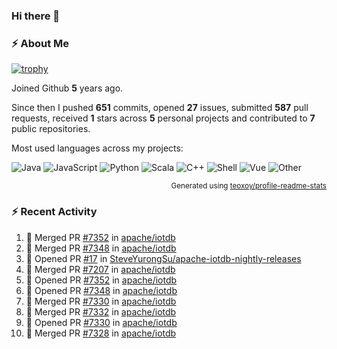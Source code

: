 ### Hi there 👋

### :zap: About Me

[![trophy](https://github-profile-trophy.vercel.app/?username=HTHou&theme=onedark)](https://github.com/ryo-ma/github-profile-trophy)
   
Joined Github **5** years ago.

Since then I pushed **651** commits, opened **27** issues, submitted **587** pull requests, received **1** stars across **5** personal projects and contributed to **7** public repositories.

Most used languages across my projects:

![Java](https://img.shields.io/static/v1?style=flat-square&label=%E2%A0%80&color=555&labelColor=%23b07219&message=Java%EF%B8%B194.4%25)
![JavaScript](https://img.shields.io/static/v1?style=flat-square&label=%E2%A0%80&color=555&labelColor=%23f1e05a&message=JavaScript%EF%B8%B11.4%25)
![Python](https://img.shields.io/static/v1?style=flat-square&label=%E2%A0%80&color=555&labelColor=%233572A5&message=Python%EF%B8%B10.7%25)
![Scala](https://img.shields.io/static/v1?style=flat-square&label=%E2%A0%80&color=555&labelColor=%23c22d40&message=Scala%EF%B8%B10.6%25)
![C++](https://img.shields.io/static/v1?style=flat-square&label=%E2%A0%80&color=555&labelColor=%23f34b7d&message=C%2B%2B%EF%B8%B10.6%25)
![Shell](https://img.shields.io/static/v1?style=flat-square&label=%E2%A0%80&color=555&labelColor=%2389e051&message=Shell%EF%B8%B10.4%25)
![Vue](https://img.shields.io/static/v1?style=flat-square&label=%E2%A0%80&color=555&labelColor=%2341b883&message=Vue%EF%B8%B10.3%25)
![Other](https://img.shields.io/static/v1?style=flat-square&label=%E2%A0%80&color=555&labelColor=%23ededed&message=Other%EF%B8%B11.2%25)

<p align="right"><sub>Generated using <a href="https://github.com/marketplace/actions/profile-readme-stats">teoxoy/profile-readme-stats</a></sub></p>


<!--![](https://github.com/HTHou/HTHou/blob/output/github-contribution-grid-snake.svg)-->

<!--![Haonan Hou's github stats](https://github-readme-stats.vercel.app/api?username=HTHou&count_private=true&show_icons=true&theme=onedark)-->

<!--![Haonan Hou's wakatime stats](https://github-readme-stats.vercel.app/api/wakatime?username=HTHou&layout=compact&theme=onedark)-->

<!--![Top Langs](https://github-readme-stats.vercel.app/api/top-langs/?username=HTHou&theme=onedark&layout=compact)-->

### :zap: Recent Activity
<!--START_SECTION:activity-->
1. 🎉 Merged PR [#7352](https://github.com/apache/iotdb/pull/7352) in [apache/iotdb](https://github.com/apache/iotdb)
2. 🎉 Merged PR [#7348](https://github.com/apache/iotdb/pull/7348) in [apache/iotdb](https://github.com/apache/iotdb)
3. 💪 Opened PR [#17](https://github.com/SteveYurongSu/apache-iotdb-nightly-releases/pull/17) in [SteveYurongSu/apache-iotdb-nightly-releases](https://github.com/SteveYurongSu/apache-iotdb-nightly-releases)
4. 🎉 Merged PR [#7207](https://github.com/apache/iotdb/pull/7207) in [apache/iotdb](https://github.com/apache/iotdb)
5. 💪 Opened PR [#7352](https://github.com/apache/iotdb/pull/7352) in [apache/iotdb](https://github.com/apache/iotdb)
6. 💪 Opened PR [#7348](https://github.com/apache/iotdb/pull/7348) in [apache/iotdb](https://github.com/apache/iotdb)
7. 🎉 Merged PR [#7330](https://github.com/apache/iotdb/pull/7330) in [apache/iotdb](https://github.com/apache/iotdb)
8. 🎉 Merged PR [#7332](https://github.com/apache/iotdb/pull/7332) in [apache/iotdb](https://github.com/apache/iotdb)
9. 💪 Opened PR [#7330](https://github.com/apache/iotdb/pull/7330) in [apache/iotdb](https://github.com/apache/iotdb)
10. 🎉 Merged PR [#7328](https://github.com/apache/iotdb/pull/7328) in [apache/iotdb](https://github.com/apache/iotdb)
<!--END_SECTION:activity-->

<!--
**HTHou/HTHou** is a ✨ _special_ ✨ repository because its `README.md` (this file) appears on your GitHub profile.

Here are some ideas to get you started:

- 🔭 I’m currently working on ...
- 🌱 I’m currently learning ...
- 👯 I’m looking to collaborate on ...
- 🤔 I’m looking for help with ...
- 💬 Ask me about ...
- 📫 How to reach me: ...
- 😄 Pronouns: ...
- ⚡ Fun fact: ...
-->
